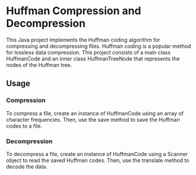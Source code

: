 # Huffman Compression and Decompression

This Java project implements the Huffman coding algorithm for compressing and decompressing files. Huffman coding is a popular method for lossless data compression. This project consists of a main class HuffmanCode and an inner class HuffmanTreeNode that represents the nodes of the Huffman tree.

## Usage
### Compression
To compress a file, create an instance of HuffmanCode using an array of character frequencies. Then, use the save method to save the Huffman codes to a file.

### Decompression
To decompress a file, create an instance of HuffmanCode using a Scanner object to read the saved Huffman codes. Then, use the translate method to decode the data.

